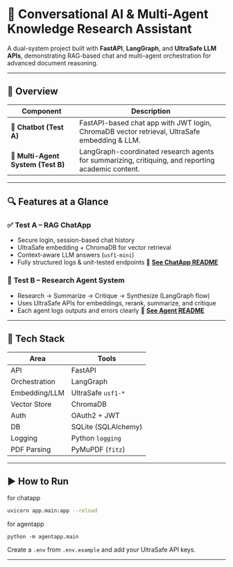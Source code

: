 # 🧠 Conversational AI & Multi-Agent Knowledge Research Assistant

A dual-system project built with **FastAPI**, **LangGraph**, and **UltraSafe LLM APIs**, demonstrating RAG-based chat and multi-agent orchestration for advanced document reasoning.

---

## 🚀 Overview

| Component                          | Description                                                                                        |
| ---------------------------------- | -------------------------------------------------------------------------------------------------- |
| 🔨 **Chatbot (Test A)**            | FastAPI-based chat app with JWT login, ChromaDB vector retrieval, UltraSafe embedding & LLM.       |
| 🧠 **Multi-Agent System (Test B)** | LangGraph-coordinated research agents for summarizing, critiquing, and reporting academic content. |

---

## 🔍 Features at a Glance

### ✅ **Test A – RAG ChatApp**

* Secure login, session-based chat history
* UltraSafe embedding + ChromaDB for vector retrieval
* Context-aware LLM answers (`usf1-mini`)
* Fully structured logs & unit-tested endpoints
  🡉 **[See ChatApp README](chatapp/README.md)**

### 🤖 **Test B – Research Agent System**

* Research → Summarize → Critique → Synthesize (LangGraph flow)
* Uses UltraSafe APIs for embeddings, rerank, summarize, and critique
* Each agent logs outputs and errors clearly
  🡉 **[See Agent README](agentapp/README.md)**

---

## 💠 Tech Stack

| Area          | Tools               |
| ------------- | ------------------- |
| API           | FastAPI             |
| Orchestration | LangGraph           |
| Embedding/LLM | UltraSafe `usf1-*`  |
| Vector Store  | ChromaDB            |
| Auth          | OAuth2 + JWT        |
| DB            | SQLite (SQLAlchemy) |
| Logging       | Python `logging`    |
| PDF Parsing   | PyMuPDF (`fitz`)    |

---

## ▶️ How to Run
for chatapp
```bash
uvicorn app.main:app --reload
```
for agentapp
```
python -m agentapp.main
```
Create a `.env` from `.env.example` and add your UltraSafe API keys.

---

